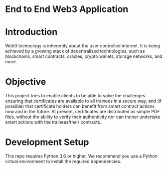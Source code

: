 # End to End Web3 Application
# Introduction
Web3 technology is inherently about the user controlled internet. It is being achieved by a growing stack of decentralized technologies, such as blockchains, smart contracts, oracles, crypto wallets, storage networks, and more.
# Objective
This project tries to enable clients to be able to solve the challenges ensuring that certificates are available to all trainees in a secure way, and (if possible) that certificate holders can benefit from smart contract actions now and in the future. At present, certificates are distributed as simple PDF files, without the ability to verify their authenticity nor can trainer undertake smart actions with the trainees/their contracts.
# Development Setup
This repo requires Python 3.6 or higher. We recommend you use a Python virtual environment to install the required dependencies.
